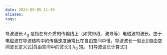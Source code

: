 ```yaml
---
date: 2024-09-05 11:49
aliases: 
tags: 
---
```

导波波长 $\lambda_{g}$ 是指在有介质的传输线上（如微带线、波导等）电磁波的波长。由于电磁波在导波结构中的传播速度通常比在自由空间中慢，导波波长一般比[[自由空间波长定义式|自由空间中的波长]] $\lambda_{0}$ 短。
![[导波波长计算式]]
